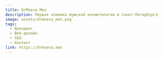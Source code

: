 ```yaml
---
title: DrMneva Men
description: Первая клиника мужской косметологии в Санкт-Петербурге
image: assets/drmneva_men.png
tags:
  - Брендинг
  - Веб-дизайн
  - SEO
  - Контент
link: https://drmneva.men
---
```

